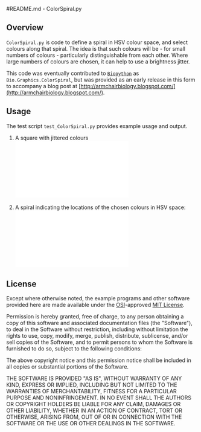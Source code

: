 #README.md - ColorSpiral.py

## Overview

`ColorSpiral.py` is code to define a spiral in HSV colour space, and select 
colours along that spiral. The idea is that such colours will be - for
small numbers of colours - particularly distinguishable from each other.
Where large numbers of colours are chosen, it can help to use a 
brightness jitter.

This code was eventually contributed to [`Biopython`](http://www.biopython.org) as `Bio.Graphics.ColorSpiral`, but was provided as an early release in this form to accompany a blog post at
[http://armchairbiology.blogspot.com/](http://armchairbiology.blogspot.com/).

## Usage

The test script `test_ColorSpiral.py` provides example usage and output.

1. A square with jittered colours
!["A square with jittered colours."](Graphics/square_test.pdf "A square with jittered colours.")

2. A spiral indicating the locations of the chosen colours in HSV space:
!["A spiral of selected colours."](Graphics/spiral_test.pdf "A spiral of selected colours.")

## License

Except where otherwise noted, the example programs and other software provided here are made available under the [OSI](http://opensource.org/)-approved [MIT License](http://opensource.org/licenses/mit-license.html).

Permission is hereby granted, free of charge, to any person obtaining a copy of this software and associated documentation files (the "Software"), to deal in the Software without restriction, including without limitation the rights to use, copy, modify, merge, publish, distribute, sublicense, and/or sell copies of the Software, and to permit persons to whom the Software is furnished to do so, subject to the following conditions:

The above copyright notice and this permission notice shall be included in all copies or substantial portions of the Software.

THE SOFTWARE IS PROVIDED "AS IS", WITHOUT WARRANTY OF ANY KIND, EXPRESS OR IMPLIED, INCLUDING BUT NOT LIMITED TO THE WARRANTIES OF MERCHANTABILITY, FITNESS FOR A PARTICULAR PURPOSE AND NONINFRINGEMENT. IN NO EVENT SHALL THE AUTHORS OR COPYRIGHT HOLDERS BE LIABLE FOR ANY CLAIM, DAMAGES OR OTHER LIABILITY, WHETHER IN AN ACTION OF CONTRACT, TORT OR OTHERWISE, ARISING FROM, OUT OF OR IN CONNECTION WITH THE SOFTWARE OR THE USE OR OTHER DEALINGS IN THE SOFTWARE.
